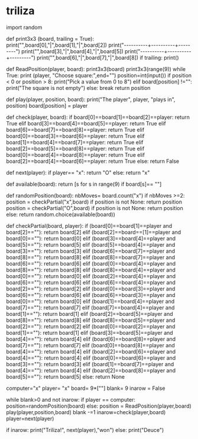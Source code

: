 # triliza
import random

def print3x3 (board, trailing = True):
    print("",board[0],"|",board[1],"|",board[2])
    print("----------+----------+---------")
    print("",board[3],"|",board[4],"|",board[5])
    print("----------+----------+---------")
    print("",board[6],"|",board[7],"|",board[8])
    if trailing:
        print()

def ReadPosition(player, board):
    print3x3(board)
    print3x3(range(9))
    while True:
        print (player, "Choose square:",end="")
        position=int(input())
        if position < 0 or position > 8:
            print("Pick a value from 0 to 8")
        elif board[position] !="":
            print("The square is not empty")
        else:
            break
    return position

def play(player, position, board):
    print("The player", player, "plays in", position)
    board[position] = player

def check(player, board):
    if board[0]==board[1]==board[2]==player:
        return True
    elif board[3]==board[4]==board[5]==player:
        return True
    elif board[6]==board[7]==board[8]==player:
        return True
    elif board[0]==board[3]==board[6]==player:
        return True
    elif board[1]==board[4]==board[7]==player:
        return True
    elif board[2]==board[5]==board[8]==player:
        return True
    elif board[0]==board[4]==board[8]==player:
        return True
    elif board[2]==board[4]==board[6]==player:
        return True
    else:
        return False

def next(player):
    if player== "x":
      return "O"
    else:
      return "x"
    
def available(board):
    return [s for s in range(9) if board[s]== ""]

def randomPosition(board):
    nbMoves= board.count("x")
    if nbMoves >=2:
           position = checkPartial("x",board)
           if position is not None:
              return position
           position = checkPartial("O",board)
           if position is not None:
              return position
    else:
           return random.choice(available(board))

def checkPartial(board, player):
    if (board[0]==board[1]==player and board[2]==""):
        return board[2]
    elif (board[2]==board==[1]==player and board[0]==""):
        return board[0]
    elif (board[3]==board[4]==player and board[5]==""):
        return board[5]
    elif (board[5]==board[4]==player and board[3]==""):
        return board[3]
    elif (board[6]==board[7]==player and board[8]==""):
        return board[8]
    elif (board[8]==board[7]==player and board[6]==""):
        return board[6]
    elif (board[0]==board[4]==player and board[8]==""):
        return board[8]
    elif (board[8]==board[4]==player and board[0]==""):
        return board[0]
    elif (board[2]==board[4]==player and board[6]==""):
        return board[6]
    elif (board[6]==board[4]==player and board[2]==""):
        return board[2]
    elif (board[0]==board[3]==player and board[6]==""):
        return board[6]
    elif (board[6]==board[3]==player and board[0]==""):
        return board[0]
    elif (board[1]==board[4]==player and board[7]==""):
        return board[7]
    elif (board[7]==board[4]==player and board[1]==""):
        return board[1]
    elif (board[2]==board[5]==player and board[8]==""):
        return board[8]
    elif (board[8]==board[5]==player and board[2]==""):
        return board[2]
    elif (board[0]==board[2]==player and board[1]==""):
        return board[1]
    elif (board[3]==board[5]==player and board[4]==""):
        return board[4]
    elif (board[6]==board[8]==player and board[7]==""):
        return board[7]
    elif (board[0]==board[8]==player and board[4]==""):
        return board[4]
    elif (board[2]==board[6]==player and board[4]==""):
        return board[4]
    elif (board[0]==board[6]==player and board[3]==""):
        return board[3]
    elif (board[1]==board[7]==player and board[4]==""):
        return board[4]
    elif (board[2]==board[8]==player and board[5]==""):
        return board[5]
    else:
        return None

computer="x"
player= "x"
board= 9*[""]
blank= 9
inarow = False

while blank>0 and not inarow:
    if player == computer:
        position=randomPosition(board)
    else:
        position = ReadPosition(player,board)
    play(player,position,board)
    blank -=1
    inarow=check(player,board)
    player=next(player)
    
if inarow:
    print("Triliza!", next(player),"won")
else:
    print("Deuce")
